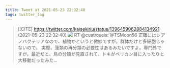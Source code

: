 ```yaml
---
title: Tweet at 2021-05-23 22:32:40
tags: twitter_log
---
```


> [!CITE] https://twitter.com/kaisekiriu/status/1396459062884134921 (2021-05-23 22:32:40)
> ![](https://twitter.com/kaisekiriu/status/1396459062884134921)
> RT @cuatroseis: @TSMoon56 正確にはシアノバクテリアなので、植物かというと微妙ですが。群体だけと多細胞じゃないので。
> 実際、藻類の再分類の必要性はあるみたいですよ。専門外ですが。最近だと、鳥の分類が見直されて、トキがペリカン目に入ったりと大移動だったみた…
